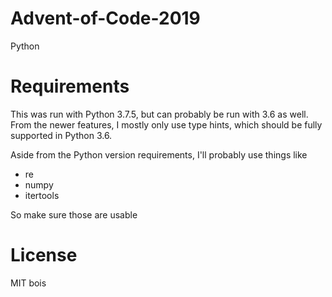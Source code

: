 # Advent-of-Code-2019

Python


# Requirements

This was run with Python 3.7.5, but can probably be run with 3.6 as well. From the newer features, I mostly only use type hints, which should be fully supported in Python 3.6.

Aside from the Python version requirements, I'll probably use things like

 - re
 - numpy
 - itertools
 
So make sure those are usable


# License

MIT bois
